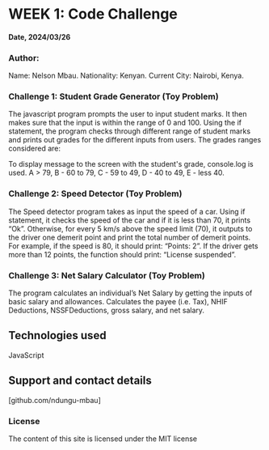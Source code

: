 # WEEK 1: Code Challenge

#### Date, 2024/03/26

### Author:

Name: Nelson Mbau.
Nationality: Kenyan.
Current City: Nairobi, Kenya.

### Challenge 1: Student Grade Generator (Toy Problem)

The javascript program prompts the user to input student marks. It then makes sure that the input is within the range of 0 and 100. Using the if statement, the program checks through different range of student marks and prints out grades for the different inputs from users. The grades ranges considered are:

To display message to the screen with the student's grade, console.log is used. A > 79, B - 60 to 79, C - 59 to 49, D - 40 to 49, E - less 40.

### Challenge 2: Speed Detector (Toy Problem)

The Speed detector program takes as input the speed of a car. Using if statement, it checks the speed of the car and if it is less than 70, it prints “Ok”. Otherwise, for every 5 km/s above the speed limit (70), it outputs to the driver one demerit point and print the total number of demerit points.
For example, if the speed is 80, it should print: “Points: 2”. If the driver gets more than 12 points, the function should print: “License suspended”.

### Challenge 3: Net Salary Calculator (Toy Problem)

The program calculates an individual’s Net Salary by getting the inputs of basic salary and allowances. Calculates the payee (i.e. Tax), NHIF Deductions, NSSFDeductions, gross salary, and net salary.

## Technologies used

JavaScript

## Support and contact details

[github.com/ndungu-mbau]

### License

The content of this site is licensed under the MIT license
